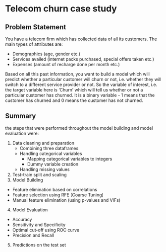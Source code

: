 # Telecom churn case study

## Problem Statement

You have a telecom firm which has collected data of all its customers. The main types of attributes are:

- Demographics (age, gender etc.)
- Services availed (internet packs purchased, special offers taken etc.)
- Expenses (amount of recharge done per month etc.)

Based on all this past information, you want to build a model which will predict whether a particular customer will churn or not, i.e. whether they will switch to a different service provider or not. So the variable of interest, i.e. the target variable here is ‘Churn’ which will tell us whether or not a particular customer has churned. It is a binary variable - 1 means that the customer has churned and 0 means the customer has not churned.

## Summary

 the steps that were performed throughout the model building and model evaluation were:
 1. Data cleaning and preparation
    - Combining three dataframes
    - Handling categorical variables
        - Mapping categorical variables to integers
        - Dummy variable creation
    - Handling missing values
2. Test-train split and scaling
3. Model Building
  - Feature elimination based on correlations
  - Feature selection using RFE (Coarse Tuning)
  - Manual feature elimination (using p-values and VIFs)
4. Model Evaluation
  - Accuracy
  - Sensitivity and Specificity
  - Optimal cut-off using ROC curve
  - Precision and Recall
5. Predictions on the test set
